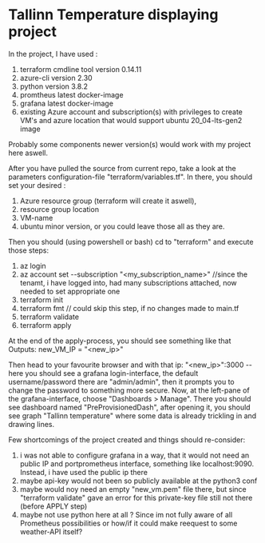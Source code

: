 # Tallinn Temperature displaying project

In the project, I have used :
   1) terraform cmdline tool version 0.14.11
   2) azure-cli version 2.30 
   3) python  version 3.8.2
   4) promtheus latest docker-image
   5) grafana latest docker-image
   6) existing Azure account and subscription(s) with privileges to create VM's and azure location that would support ubuntu 20_04-lts-gen2 image

Probably some components newer version(s) would work with my project here aswell.

After you have pulled the source from current repo, take a look at the parameters configuration-file "terraform/variables.tf".
In there, you should set your desired :
   1) Azure resource group (terraform will create it aswell), 
   2) resource group location
   3) VM-name 
   4) ubuntu minor version, or you could leave those all as they are.

Then you should (using powershell or bash) cd to "terraform" and execute those steps:

1) az login
2) az account set --subscription "<my_subscription_name>"  //since the tenamt, i have logged into, had many subscriptions attached, now needed to set appropriate one
3) terraform init
4) terraform fmt // could skip this step, if no changes made to main.tf
5) terraform validate
6) terraform apply

At the end of the apply-process, you should see something like that
Outputs: 
new_VM_IP = "<new_ip>" 

Then head to your favourite browser and with that ip: "<new_ip>":3000  -- here you should see a grafana login-interface, the default username/password there 
are "admin/admin", then it prompts you to change the password to something more secure.
Now, at the left-pane of the grafana-interface, choose "Dashboards > Manage".
There you should see dashboard named "PreProvisionedDash", after opening it, you should see graph "Tallinn temperature" where some data is already trickling in and drawing lines.  


Few shortcomings of the project created and things should re-consider:
   1) i was not able to configure grafana in a way, that it would not need an public IP and portprometheus interface, something like localhost:9090.
      Instead, i have used the public ip there
   2) maybe api-key would not been so publicly available at the python3 conf 
   3) maybe would noy need an empty "new_vm.pem" file there, but since "terraform validate" gave an error for this private-key file still not there (before APPLY step)
   4) maybe not use python here at all ?  Since im not fully aware of all Prometheus possibilities or how/if it could make reequest to some weather-API itself?
